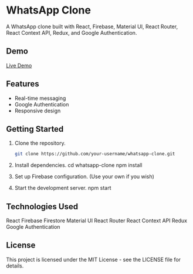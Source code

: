 # WhatsApp Clone

A WhatsApp clone built with React, Firebase, Material UI, React Router, React Context API, Redux, and Google Authentication.

## Demo

[Live Demo](https://whatsapp-clone-59979.web.app/rooms/5GztZlfTojltxPSRCcP9)

## Features

- Real-time messaging
- Google Authentication
- Responsive design

## Getting Started

1. Clone the repository.
   ```bash
   git clone https://github.com/your-username/whatsapp-clone.git

2. Install dependencies.
    cd whatsapp-clone
    npm install

3. Set up Firebase configuration. (Use your own if you wish)

4. Start the development server.
    npm start

## Technologies Used

React
Firebase Firestore
Material UI
React Router
React Context API
Redux
Google Authentication

## License

This project is licensed under the MIT License - see the LICENSE file for details.